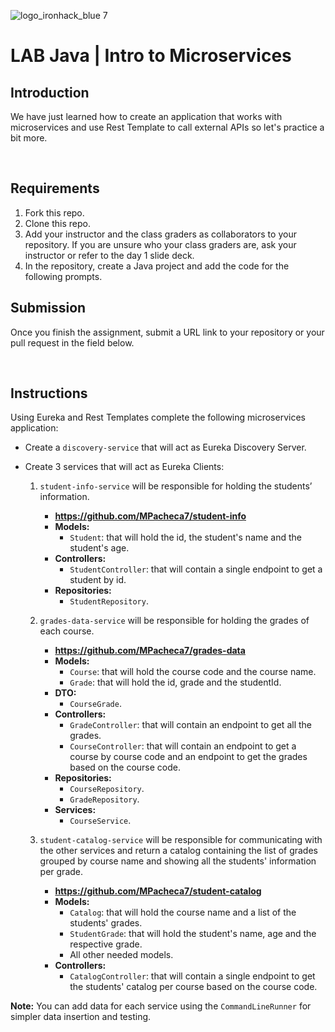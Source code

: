 ![logo_ironhack_blue 7](https://user-images.githubusercontent.com/23629340/40541063-a07a0a8a-601a-11e8-91b5-2f13e4e6b441.png)

# LAB Java | Intro to Microservices

## Introduction

We have just learned how to create an application that works with microservices and use Rest Template to call external APIs so let's practice a bit more.

<br>

## Requirements

1. Fork this repo.
2. Clone this repo.
3. Add your instructor and the class graders as collaborators to your repository. If you are unsure who your class graders are, ask your instructor or refer to the day 1 slide deck.
4. In the repository, create a Java project and add the code for the following prompts.

## Submission

Once you finish the assignment, submit a URL link to your repository or your pull request in the field below.

<br>

## Instructions

Using Eureka and Rest Templates complete the following microservices application:

- Create a `discovery-service` that will act as Eureka Discovery Server.
- Create 3 services that will act as Eureka Clients:

  1. `student-info-service` will be responsible for holding the students’ information.
  
     + **https://github.com/MPacheca7/student-info**
     
     - **Models:**
       - `Student`: that will hold the id, the student's name and the student's age.
     - **Controllers:**
       - `StudentController`: that will contain a single endpoint to get a student by id.
     - **Repositories:**
       - `StudentRepository`.

  2. `grades-data-service` will be responsible for holding the grades of each course.
  
     + **https://github.com/MPacheca7/grades-data**
     
     - **Models:**
       - `Course`: that will hold the course code and the course name.
       - `Grade`: that will hold the id, grade and the studentId.
     - **DTO:**
       - `CourseGrade`.
     - **Controllers:**
       - `GradeController`: that will contain an endpoint to get all the grades.
       - `CourseController`: that will contain an endpoint to get a course by course code and an endpoint to get the grades based on the course code.
     - **Repositories:**
       - `CourseRepository`.
       - `GradeRepository`.
     - **Services:**
       - `CourseService`.

  3. `student-catalog-service` will be responsible for communicating with the other services and return a catalog containing the list of grades grouped by course name and showing all the students' information per grade.
     
      + **https://github.com/MPacheca7/student-catalog**
     
     - **Models:**
       - `Catalog`: that will hold the course name and a list of the students' grades.
       - `StudentGrade`: that will hold the student's name, age and the respective grade.
       - All other needed models.
     - **Controllers:**
       - `CatalogController`: that will contain a single endpoint to get the students' catalog per course based on the course code.

**Note:** You can add data for each service using the `CommandLineRunner` for simpler data insertion and testing.